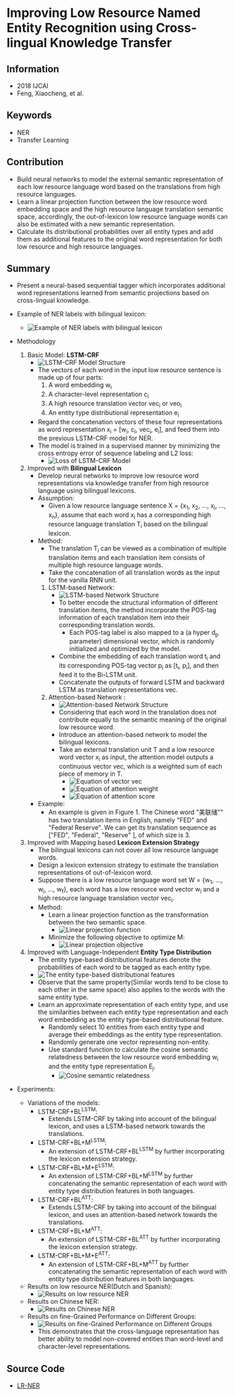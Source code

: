 # Improving Low Resource Named Entity Recognition using Cross-lingual Knowledge Transfer
## Information
- 2018 IJCAI
- Feng, Xiaocheng, et al.

## Keywords
- NER
- Transfer Learning

## Contribution
- Build neural networks to model the external semantic representation of each low resource language word based on the translations from high resource languages.
- Learn a linear projection function between the low resource word embedding space and the high resource language translation semantic space, accordingly, the out-of-lexicon low resource language words can also be estimated with a new semantic representation.
- Calculate its distributional probabilities over all entity types and add them as additional features to the original word representation for both low resource and high resource languages.

## Summary
- Present a neural-based sequential tagger which incorporates additional word representations learned from semantic projections based on cross-lingual knowledge.

- Example of NER labels with bilingual lexicon:
	- ![Example of NER labels with bilingual lexicon](pic/Improving_Low_Resource_Named_Entity_Recognition_using_Cross-lingual_Knowledge_Transfer_fig1.PNG)

- Methodology
	1. Basic Model: **LSTM-CRF**
		- ![LSTM-CRF Model Structure](pic/Improving_Low_Resource_Named_Entity_Recognition_using_Cross-lingual_Knowledge_Transfer_fig2.PNG)
		- The vectors of each word in the input low resource sentence is made up of four parts:
			1. A word embedding w<sub>i</sub>
			2. A character-level representation c<sub>i</sub>
			3. A high resource translation vector vec<sub>i</sub> or veo<sub>i</sub>
			4. An entity type distributional representation e<sub>i</sub>
		- Regard the concatenation vectors of these four representations as word representation x<sub>i</sub> = [w<sub>i</sub>, c<sub>i</sub>, vec<sub>i</sub>, e<sub>i</sub>], and feed them into the previous LSTM-CRF model for NER.
		- The model is trained in a supervised manner by minimizing the cross entropy error of sequence labeling and L2 loss:
			- ![Loss of LSTM-CRF Model](pic/Improving_Low_Resource_Named_Entity_Recognition_using_Cross-lingual_Knowledge_Transfer_fig12.PNG)
	2. Improved with **Bilingual Lexicon**
		- Develop neural networks to improve low resource word representations via knowledge transfer from high resource language using bilingual lexicons.
		- Assumption:
			- Given a low resource language sentence X = {x<sub>1</sub>, x<sub>2</sub>, ..., x<sub>i</sub>, ..., x<sub>n</sub>}, assume that each word x<sub>i</sub> has a corresponding high resource language translation T<sub>i</sub> based on the bilingual lexicon.
		- Method:
			- The translation T<sub>i</sub> can be viewed as a combination of multiple translation items and each translation item consists of multiple high resource language words.
			- Take the concatenation of all translation words as the input for the vanilla RNN unit.
			1. LSTM-based Network:
				- ![LSTM-based Network Structure](pic/Improving_Low_Resource_Named_Entity_Recognition_using_Cross-lingual_Knowledge_Transfer_fig3.PNG)
				- To better encode the structural information of different translation items, the method incorporate the POS-tag information of each translation item into their corresponding translation words.
					- Each POS-tag label is also mapped to a (a hyper d<sub>p</sub> parameter) dimensional vector, which is randomly initialized and optimized by the model.
				- Combine the embedding of each translation word t<sub>i</sub> and its corresponding POS-tag vector p<sub>i</sub> as [t<sub>i</sub>, p<sub>i</sub>], and then feed it to the Bi-LSTM unit.
				- Concatenate the outputs of forward LSTM and backward LSTM as translation representations vec.
			2. Attention-based Network :
				- ![Attention-based Network Structure](pic/Improving_Low_Resource_Named_Entity_Recognition_using_Cross-lingual_Knowledge_Transfer_fig4.PNG)
				- Considering that each word in the translation does not contribute equally to the semantic meaning of the original low resource word.
				- Introduce an attention-based network to model the bilingual lexicons.
				- Take an external translation unit T and a low resource word vector x<sub>i</sub> as input, the attention model outputs a continuous vector vec, which is a weighted sum of each piece of memory in T.
					- ![Equation of vector vec](pic/Improving_Low_Resource_Named_Entity_Recognition_using_Cross-lingual_Knowledge_Transfer_fig5.PNG)
					- ![Equation of attention weight](pic/Improving_Low_Resource_Named_Entity_Recognition_using_Cross-lingual_Knowledge_Transfer_fig6.PNG)
					- ![Equation of attention score](pic/Improving_Low_Resource_Named_Entity_Recognition_using_Cross-lingual_Knowledge_Transfer_fig7.PNG)
		- Example:
			- An example is given in Figure 1. The Chinese word "美联储"" has two translation items in English, namely "FED" and "Federal Reserve". We can get its translation sequence as ["FED", "Federal", "Reserve" ], of which size is 3.
	3. Improved with Mapping based **Lexicon Extension Strategy**
		- The bilingual lexicons can not cover all low resource language words.
		- Design a lexicon extension strategy to estimate the translation representations of out-of-lexicon word.
		- Suppose there is a low resource language word set W = {w<sub>1</sub>, ..., w<sub>i</sub>, ..., w<sub>f</sub>}, each word has a low resource word vector w<sub>i</sub> and a high resource language translation vector vec<sub>i</sub>.
		- Method:
			- Learn a linear projection function as the transformation between the two semantic space.
				- ![Linear projection function](pic/Improving_Low_Resource_Named_Entity_Recognition_using_Cross-lingual_Knowledge_Transfer_fig8.PNG)
			- Minimize the following objective to optimize M:
				- ![Linear projection objective](pic/Improving_Low_Resource_Named_Entity_Recognition_using_Cross-lingual_Knowledge_Transfer_fig9.PNG)
	4. Improved with Language-Independent **Entity Type Distribution**
		- The entity type-based distributional features denote the probabilities of each word to be tagged as each entity type.
		- ![The entity type-based distributional features](pic/Improving_Low_Resource_Named_Entity_Recognition_using_Cross-lingual_Knowledge_Transfer_fig10.PNG)
		- Observe that the same property(Similar words tend to be close to each other in the same space) also applies to the words with the same entity type.
		- Learn an approximate representation of each entity type, and use the similarities between each entity type representation and each word embedding as the entity type-based distributional feature.
			- Randomly select 10 entities from each entity type and average their embeddings as the entity type representation.
			- Randomly generate one vector representing non-entity.
			- Use standard function to calculate the cosine semantic relatedness between the low resource word embedding w<sub>i</sub> and the entity type representation E<sub>j</sub>.
				- ![Cosine semantic relatedness](pic/Improving_Low_Resource_Named_Entity_Recognition_using_Cross-lingual_Knowledge_Transfer_fig11.PNG)

- Experiments:
	- Variations of the models:
		- LSTM-CRF+BL<sup>LSTM</sup>:
			- Extends LSTM-CRF by taking into account of the bilingual lexicon, and uses a LSTM-based network towards the translations.
		- LSTM-CRF+BL+M<sup>LSTM</sup>:
			- An extension of LSTM-CRF+BL<sup>LSTM</sup> by further incorporating the lexicon extension strategy.
		- LSTM-CRF+BL+M+E<sup>LSTM</sup>:
			- An extension of LSTM-CRF+BL+M<sup>LSTM</sup> by further concatenating the semantic representation of each word with entity type distribution features in both languages.
		- LSTM-CRF+BL<sup>ATT</sup>:
			- Extends LSTM-CRF by taking into account of the bilingual lexicon, and uses an attention-based network towards the translations.
		- LSTM-CRF+BL+M<sup>ATT</sup>:
			- An extension of LSTM-CRF+BL<sup>ATT</sup> by further incorporating the lexicon extension strategy.
		- LSTM-CRF+BL+M+E<sup>ATT</sup>:
			- An extension of LSTM-CRF+BL+M<sup>ATT</sup> by further concatenating the semantic representation of each word with entity type distribution features in both languages.
	- Results on low resource NER(Dutch and Spanish):
		- ![Results on low resource NER](pic/Improving_Low_Resource_Named_Entity_Recognition_using_Cross-lingual_Knowledge_Transfer_fig13.PNG)
	- Results on Chinese NER:
		- ![Results on Chinese NER](pic/Improving_Low_Resource_Named_Entity_Recognition_using_Cross-lingual_Knowledge_Transfer_fig14.PNG)
	- Results on fine-Grained Performance on Different Groups:
		- ![Results on fine-Grained Performance on Different Groups](pic/Improving_Low_Resource_Named_Entity_Recognition_using_Cross-lingual_Knowledge_Transfer_fig15.PNG)
		- This demonstrates that the cross-language representation has better ability to model non-covered entities than word-level and character-level representations.

## Source Code
- [LR-NER](https://github.com/scir-code/lrner)
